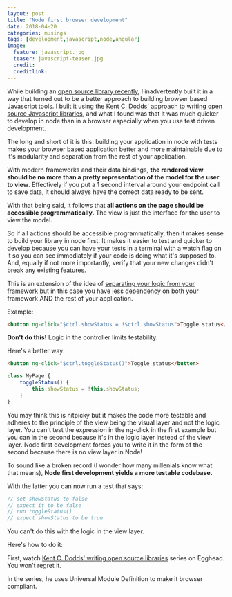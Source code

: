 ```yaml
---
layout: post
title: "Node first browser development"
date: 2018-04-20
categories: musings
tags: [development,javascript,node,angular]
image:
  feature: javascript.jpg
  teaser: javascript-teaser.jpg
  credit:
  creditlink:
---
```


While building an [open source library recently](https://github.com/TheOneTheOnlyDavidBrown/crunchpow-model), I inadvertently built it in a way that turned out to be a better approach to building browser based Javascript tools. I built it using the [Kent C. Dodds' approach to writing open source Javascript libraries](https://egghead.io/lessons/javascript-how-to-write-a-javascript-library-introduction),  and what I found was that it was much quicker to develop in node than in a browser especially when you use test driven development.

The long and short of it is this: building your application in node with tests makes your browser based application better and more maintainable due to it's modularity and separation from the rest of your application.

With modern frameworks and their data bindings, **the rendered view should be no more than a pretty representation of the model for the user to view**. Effectively if you put a 1 second interval around your endpoint call to save data, it should always have the correct data ready to be sent.

With that being said, it follows that **all actions on the page should be accessible programmatically.** The view is just the interface for the user to view the model.

So if all actions should be accessible programmatically, then it makes sense to build your library in node first. It makes it easier to test and quicker to develop because you can have your tests in a terminal with a watch flag on it so you can see immediately if your code is doing what it's supposed to. And, equally if not more importantly, verify that your new changes didn't break any existing features.

This is an extension of the idea of [separating your logic from your framework]() but in this case you have less dependency on both your framework AND the rest of your application.

Example:

```html
<button ng-click="$ctrl.showStatus = !$ctrl.showStatus">Toggle status</button>
```

**Don't do this!** Logic in the controller limits testability.

Here's a better way:

```html
<button ng-click="$ctrl.toggleStatus()">Toggle status</button>
```
```javascript
class MyPage {
    toggleStatus() {
        this.showStatus = !this.showStatus;
    }
}
```

You may think this is nitpicky but it makes the code more testable and adheres to the principle of the view being the visual layer and not the logic layer. You can't test the expression in the ng-click in the first example but you can in the second because it's in the logic layer instead of the view layer. Node first development forces you to write it in the form of the second because there is no view layer in Node!

To sound like a broken record (I wonder how many millenials know what that means), **Node first development yields a more testable codebase.**

With the latter you can now run a test that says:

```javascript
// set showStatus to false
// expect it to be false
// run toggleStatus()
// expect showStatus to be true
```

You can't do this with the logic in the view layer.

Here's how to do it: 

First, watch [Kent C. Dodds' writing open source libraries](https://egghead.io/lessons/javascript-how-to-write-a-javascript-library-introduction) series on Egghead. You won't regret it.

In the series, he uses Universal Module Definition to make it browser compliant.

